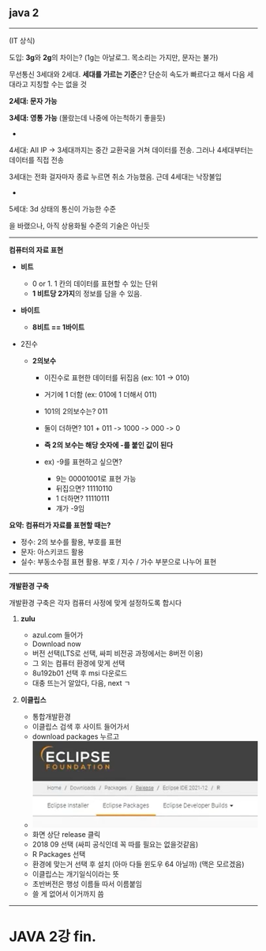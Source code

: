 ## java 2

---

(IT 상식)

도입: **3g**와 **2g**의 차이는? (1g는 아날로그. 목소리는 가지만, 문자는 불가)

무선통신 3세대와 2세대. **세대를 가르는 기준**은? 단순히 속도가 빠르다고 해서 다음 세대라고 지칭할 수는 없을 것

**2세대: 문자 가능**

**3세대: 영통 가능** (몰랐는데 나중에 아는척하기 좋을듯)

+

4세대: AII IP -> 3세대까지는 중간 교환국을 거쳐 데이터를 전송. 그러나 4세대부터는 데이터를 직접 전송

3세대는 전화 걸자마자 종료 누르면 취소 가능했음. 근데 4세대는 낙장불입

+

5세대: 3d 상태의 통신이 가능한 수준

을 바랬으나, 아직 상용화될 수준의 기술은 아닌듯

---

**컴퓨터의 자료 표현**

- **비트**
  - 0 or 1. 1 칸의 데이터를 표현할 수 있는 단위
  - **1 비트당 2가지**의 정보를 담을 수 있음. 

- **바이트**

  - **8비트 ==  1바이트**

- 2진수

  - **2의보수**

    - 이진수로 표현한 데이터를 뒤집음 (ex: 101 -> 010)

    - 거기에 1 더함 (ex: 010에 1 더해서 011)
    - 101의 2의보수는? 011
    - 둘이 더하면? 101 + 011 -> 1000 -> 000 -> 0
    - **즉 2의 보수는 해당 숫자에 -를 붙인 값이 된다**
    - ex) -9를 표현하고 싶으면?
      - 9는 00001001로 표현 가능
      - 뒤집으면? 11110110
      - 1 더하면? 11110111
      - 걔가 -9임



**요약: 컴퓨터가 자료를 표현할 때는?**

- 정수: 2의 보수를 활용, 부호를 표현
- 문자: 아스키코드 활용
- 실수: 부동소수점 표현 활용. 부호 / 지수 / 가수 부분으로 나누어 표현 

---

**개발환경 구축**

개발환경 구축은 각자 컴퓨터 사정에 맞게 설정하도록 합시다

1. **zulu**

   - azul.com 들어가
   - Download now
   - 버전 선택(LTS로 선택, 싸피 비전공 과정에서는 8버전 이용)
   - 그 외는 컴퓨터 환경에 맞게 선택
   - 8u192b01 선택 후 msi 다운로드
   - 대충 뜨는거 알았다, 다음, next ㄱ

   

2. **이클립스**
   - 통합개발환경
   - 이클립스 검색 후 사이트 들어가서
   - download packages 누르고
   - ![image-20220427010701165](java2.assets/image-20220427010701165.png)
   - 화면 상단 release 클릭
   - 2018 09 선택 (싸피 공식인데 꼭 따를 필요는 없을것같음)
   - R Packages 선택
   - 환경에 맞는거 선택 후 설치 (아마 다들 윈도우 64 아닐까) (맥은 모르겠음)
   - 이클립스는 개기일식이라는 뜻
   - 초반버전은 행성 이름들 따서 이름붙임
   - 쓸 게 없어서 이거까지 씀

---

# JAVA 2강 fin.




